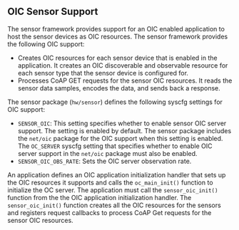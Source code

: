 ## OIC Sensor Support

The sensor framework  provides support for an OIC enabled application to host the sensor devices as OIC resources.  The sensor framework provides the following OIC support:

* Creates OIC resources for each sensor device that is enabled in the application. It creates an OIC discoverable and observable resource for each sensor type that the sensor device is configured for. 
* Processes CoAP GET requests for the sensor OIC resources. It reads the sensor data samples, encodes the data, and sends back a response.

The sensor package (`hw/sensor`) defines the following syscfg settings for OIC support:

* `SENSOR_OIC`: This setting specifies whether to enable sensor OIC server support. The setting is enabled by default. The sensor package includes the `net/oic` package for the OIC support when this setting is enabled. The `OC_SERVER` syscfg setting that specifies whether to enable OIC server support in the `net/oic` package must also be enabled. 
* `SENSOR_OIC_OBS_RATE`: Sets the OIC server observation rate.

An application defines an OIC application initialization handler that sets up the OIC resources it supports and calls the `oc_main_init()` function to initialize the OC server. The application must call the `sensor_oic_init()` function from the the OIC application initialization handler. The `sensor_oic_init()` function creates all the OIC resources for the sensors and registers request callbacks to process CoAP Get requests for the sensor OIC resources.


